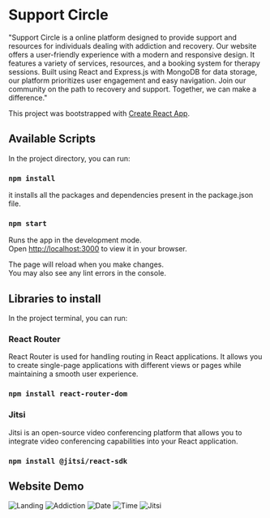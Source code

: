# Support Circle

"Support Circle is a online platform designed to provide support and resources for individuals dealing with addiction and recovery. Our website offers a user-friendly experience with a modern and responsive design. It features a variety of services, resources, and a booking system for therapy sessions. Built using React and Express.js with MongoDB for data storage, our platform prioritizes user engagement and easy navigation. Join our community on the path to recovery and support. Together, we can make a difference."

This project was bootstrapped with [Create React App](https://github.com/facebook/create-react-app).

## Available Scripts

In the project directory, you can run:

### `npm install`

it installs all the packages and dependencies present in the package.json file.

### `npm start`

Runs the app in the development mode.\
Open [http://localhost:3000](http://localhost:3000) to view it in your browser.

The page will reload when you make changes.\
You may also see any lint errors in the console.

## Libraries to install

In the project terminal, you can run:

### React Router 

React Router is used for handling routing in React applications.
It allows you to create single-page applications with different views or pages while maintaining a smooth user experience.

### `npm install react-router-dom`

### Jitsi

Jitsi is an open-source video conferencing platform that allows you to integrate video conferencing capabilities into your React application. 

### `npm install @jitsi/react-sdk`

## Website Demo

![Landing](https://github.com/jonathanrao99/Support-Circle/tree/main/Demo/1.jpg)
![Addiction](https://github.com/jonathanrao99/Support-Circle/tree/main/Demo/2.jpg)
![Date](https://github.com/jonathanrao99/Support-Circle/tree/main/Demo/3.jpg)
![Time](https://github.com/jonathanrao99/Support-Circle/tree/main/Demo/4.jpg)
![Jitsi](https://github.com/jonathanrao99/Support-Circle/tree/main/Demo/5.jpg)
